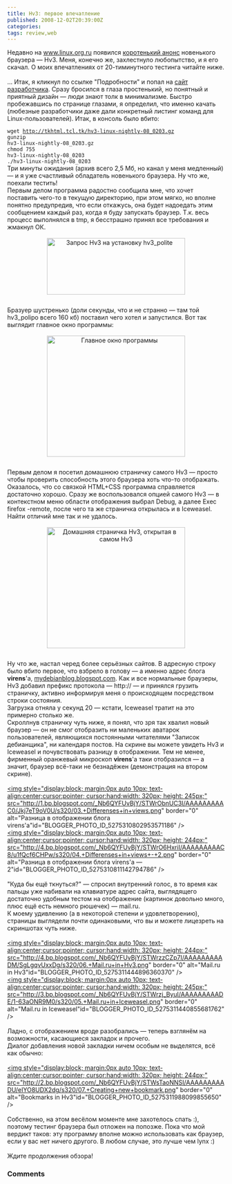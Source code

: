 ```yaml
---
title: Hv3: первое впечатление
published: 2008-12-02T20:39:00Z
categories: 
tags: review,web
---
```


Недавно на <a href="http://www.blogger.com/www.linux.org.ru" target="_blank">www.linux.org.ru</a> появился <a href="http://www.linux.org.ru/view-message.jsp?msgid=3299226" target="_blank">коротенький анонс</a> новенького браузера — Hv3. Меня, конечно же, захлестнуло любопытство, и я его скачал. О моих впечатлениях от 20-тиминутного тестинга читайте ниже.<br /><a name='more'></a><br />... Итак, я кликнул по ссылке "Подробности" и попал на <a href="http://tkhtml.tcl.tk/hv3.html" target="_blank">сайт разработчика</a>. Сразу бросился в глаза простенький, но понятный и приятный дизайн — люди знают толк в минимализме. Быстро пробежавшись по странице глазами, я определил, что именно качать (любезные разработчики даже дали конкретный листинг команд для Linux-пользователей). Итак, в консоль было вбито:<br /><div class="code"><code>wget http://tkhtml.tcl.tk/hv3-linux-nightly-08_0203.gz<br />gunzip hv3-linux-nightly-08_0203.gz<br />chmod 755 hv3-linux-nightly-08_0203<br />./hv3-linux-nightly-08_0203</code></div>Три минуты ожидания (архив всего 2,5 Мб, но канал у меня медленный) — и я уже счастливый обладатель новенького браузера. Ну что же, поехали тестить!<br />Первым делом программа радостно сообщила мне, что хочет поставить чего-то в текущую директорию, при этом мягко, но вполне понятно предупредив, что если откажусь, она будет надоедать этим сообщением каждый раз, когда я буду запускать браузер. Т.к. весь процесс выполнялся в tmp, я бесстрашно принял все требования и жмакнул ОК.<br /><br /><a onblur="try {parent.deselectBloggerImageGracefully();} catch(e) {}" href="http://1.bp.blogspot.com/_Nb6QYFUvBjY/STWpSbB06-I/AAAAAAAAACc/xPAkp85lMD0/s1600-h/00.+Install+hv3_polipo+request.png" target="_blank"><img style="margin: 0px auto 10px; display: block; text-align: center; cursor: pointer; width: 320px; height: 131px;" src="http://1.bp.blogspot.com/_Nb6QYFUvBjY/STWpSbB06-I/AAAAAAAAACc/xPAkp85lMD0/s320/00.+Install+hv3_polipo+request.png" alt="Запрос Hv3 на установку hv3_polite" id="BLOGGER_PHOTO_ID_5275308672492563426" border="0" /></a><br />Бразуер шустренько (доли секунды, что и не странно — там той hv3_polipo всего 160 кб) поставил чего хотел и запустился. Вот так выглядит главное окно программы:<br /><br /><a onblur="try {parent.deselectBloggerImageGracefully();} catch(e) {}" href="http://2.bp.blogspot.com/_Nb6QYFUvBjY/STWpSSZ57TI/AAAAAAAAACk/5hdsxRVAyyc/s1600-h/01.+Hv3+main+window.png" target="_blank"><img style="margin: 0px auto 10px; display: block; text-align: center; cursor: pointer; width: 320px; height: 280px;" src="http://2.bp.blogspot.com/_Nb6QYFUvBjY/STWpSSZ57TI/AAAAAAAAACk/5hdsxRVAyyc/s320/01.+Hv3+main+window.png" alt="Главное окно программы" id="BLOGGER_PHOTO_ID_5275308670177635634" border="0" /></a><br />Первым делом я посетил домашнюю страничку самого Hv3 — просто чтобы проверить способность этого браузера хоть что-то отображать. Оказалось, что со связкой HTML+CSS программа справляется достаточно хорошо. Сразу же воспользовался опцией самого Hv3 — в контекстном меню области отображения выбрал Debug, а далее Exec firefox -remote, после чего та же страничка открылась и в Iceweasel. Найти отличий мне так и не удалось.<br /><br /><a onblur="try {parent.deselectBloggerImageGracefully();} catch(e) {}" href="http://4.bp.blogspot.com/_Nb6QYFUvBjY/STWpS2NBVVI/AAAAAAAAACs/Ft2V4d_SvF8/s1600-h/02.+Hv3%27+homepage+-+view+in+Hv3.png" target="_blank"><img style="margin: 0px auto 10px; display: block; text-align: center; cursor: pointer; width: 320px; height: 280px;" src="http://4.bp.blogspot.com/_Nb6QYFUvBjY/STWpS2NBVVI/AAAAAAAAACs/Ft2V4d_SvF8/s320/02.+Hv3%27+homepage+-+view+in+Hv3.png" alt="Домашняя страничка Hv3, открытая в самом Hv3" id="BLOGGER_PHOTO_ID_5275308679787271506" border="0" /></a><br />Ну что же, настал черед более серьёзных сайтов. В адресную строку было вбито первое, что взбрело в голову — а именно адрес блога <b>virens</b>'а, <a href="http://mydebianblog.blogspot.com/">mydebianblog.blogspot.com</a>. Как и все нормальные браузеры, Hv3 добавил префикс протокола — http:// — и принялся грузить страничку, активно информируя меня о происходящем посредством строки состояния.<br />Загрузка отняла у секунд 20 — кстати, Iceweasel тратит на это примерно столько же.<br />Скроллнув страничку чуть ниже, я понял, что зря так хвалил новый браузер — он не смог отобразить ни маленьких аватарок пользователей, являющихся постоянными читателями "Записок дебианщика", ни календаря постов. На скрине вы можете увидеть Hv3 и Iceweasel и почувствовать разницу в отображении. Тем не менее, фирменный оранжевый микроскоп <b>virens</b>'а таки отобразился — а значит, браузер всё-таки не безнадёжен (демонстрация на втором скрине).<br /><br /><a onblur="try {parent.deselectBloggerImageGracefully();} catch(e) {}" href="http://1.bp.blogspot.com/_Nb6QYFUvBjY/STWrObnUC3I/AAAAAAAAAC0/Jkj7eT9oV0U/s1600-h/03.+Differenses+in+views.png" target="_blank"><img style="display:block; margin:0px auto 10px; text-align:center;cursor:pointer; cursor:hand;width: 320px; height: 245px;" src="http://1.bp.blogspot.com/_Nb6QYFUvBjY/STWrObnUC3I/AAAAAAAAAC0/Jkj7eT9oV0U/s320/03.+Differenses+in+views.png" border="0" alt="Разница в отображении блога virens'а"id="BLOGGER_PHOTO_ID_5275310802953571186" /></a><br /><a onblur="try {parent.deselectBloggerImageGracefully();} catch(e) {}" href="http://4.bp.blogspot.com/_Nb6QYFUvBjY/STWrO6HxriI/AAAAAAAAAC8/u1fQcf6CHPw/s1600-h/04.+Differenses+in+views+-+2.png" target="_blank"><img style="display:block; margin:0px auto 10px; text-align:center;cursor:pointer; cursor:hand;width: 320px; height: 244px;" src="http://4.bp.blogspot.com/_Nb6QYFUvBjY/STWrO6HxriI/AAAAAAAAAC8/u1fQcf6CHPw/s320/04.+Differenses+in+views+-+2.png" border="0" alt="Разница в отображении блога virens'а &mdash; 2"id="BLOGGER_PHOTO_ID_5275310811142794786" /></a><br /><br />"Куда бы ещё ткнуться?" — спросил внутренний голос, в то время как пальцы уже набивали на клавиатуре адрес сайта, выглядящего достаточно удобным тестом на отображение (картинок довольно много, плюс ещё есть немного рюшечек) — mail.ru.<br />К моему удивлению (а в некоторой степени и удовлетворению), страницы выглядели почти одинаковыми, что вы и можете лицезреть на скриншотах чуть ниже.<br /><br /><a onblur="try {parent.deselectBloggerImageGracefully();} catch(e) {}" href="http://4.bp.blogspot.com/_Nb6QYFUvBjY/STWrzzCZp7I/AAAAAAAAADM/SgLgqvUxxDg/s1600-h/06.+Mail.ru+in+Hv3.png" target="_blank"><img style="display:block; margin:0px auto 10px; text-align:center;cursor:pointer; cursor:hand;width: 320px; height: 244px;" src="http://4.bp.blogspot.com/_Nb6QYFUvBjY/STWrzzCZp7I/AAAAAAAAADM/SgLgqvUxxDg/s320/06.+Mail.ru+in+Hv3.png" border="0" alt="Mail.ru in Hv3"id="BLOGGER_PHOTO_ID_5275311444896360370" /></a><br /><a onblur="try {parent.deselectBloggerImageGracefully();} catch(e) {}" href="http://3.bp.blogspot.com/_Nb6QYFUvBjY/STWrzj_ByuI/AAAAAAAAADE/1-63aONR9M0/s1600-h/05.+Mail.ru+in+Iceweasel.png" target="_blank"><img style="display:block; margin:0px auto 10px; text-align:center;cursor:pointer; cursor:hand;width: 320px; height: 245px;" src="http://3.bp.blogspot.com/_Nb6QYFUvBjY/STWrzj_ByuI/AAAAAAAAADE/1-63aONR9M0/s320/05.+Mail.ru+in+Iceweasel.png" border="0" alt="Mail.ru in Iceweasel"id="BLOGGER_PHOTO_ID_5275311440855681762" /></a><br /><br />Ладно, с отображением вроде разобрались — теперь взглянём на возможности, касающиеся закладок и прочего.<br />Диалог добавления новой закладки ничем особым не выделятся, всё как обычно:<br /><br /><a onblur="try {parent.deselectBloggerImageGracefully();} catch(e) {}" href="http://2.bp.blogspot.com/_Nb6QYFUvBjY/STWsTaoNNSI/AAAAAAAAADU/eIYO8UDX2dg/s1600-h/07.+Creating+new+bookmark.png" target="_blank"><img style="display:block; margin:0px auto 10px; text-align:center;cursor:pointer; cursor:hand;width: 320px; height: 244px;" src="http://2.bp.blogspot.com/_Nb6QYFUvBjY/STWsTaoNNSI/AAAAAAAAADU/eIYO8UDX2dg/s320/07.+Creating+new+bookmark.png" border="0" alt="Bookmarks in Hv3"id="BLOGGER_PHOTO_ID_5275311988099855650" /></a><br /><br />Собственно, на этом весёлом моменте мне захотелось спать :), поэтому тестинг браузера был отложен на попозже. Пока что мой вердикт таков: эту программу вполне можно использовать как браузер, если у вас нет ничего другого. В любом случае, это лучше чем lynx :)<br /><br />Ждите продолжения обзора!

<h3 id='hakyll-convert-comments-title'>Comments</h3>


